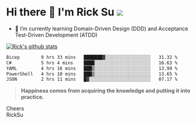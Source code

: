 # Hi there 👋 I'm Rick Su ![](https://komarev.com/ghpvc/?username=ricksu978)
<!--
**ricksu978/ricksu978** is a ✨ _special_ ✨ repository because its `README.md` (this file) appears on your GitHub profile.

Here are some ideas to get you started:

- 🔭 I’m currently working on ...
-->
- 🌱 I’m currently learning Domain-Driven Design (DDD) and Acceptance Test-Driven Development (ATDD)
<!--
- 👯 I’m looking to collaborate on ...
- 🤔 I’m looking for help with ...
- 💬 Ask me about ...
- 📫 How to reach me: ...
- 😄 Pronouns: ...
- ⚡ Fun fact: ...
-->
[![Rick's github stats](https://github-readme-stats.vercel.app/api?username=ricksu978&theme=dark)](https://github.com/ricksu978/ricksu978)

<!--START_SECTION:waka-->

```txt
Bicep        9 hrs 33 mins   ███████▓░░░░░░░░░░░░░░░░░   31.32 %
C#           5 hrs 4 mins    ████░░░░░░░░░░░░░░░░░░░░░   16.63 %
YAML         4 hrs 16 mins   ███▒░░░░░░░░░░░░░░░░░░░░░   13.99 %
PowerShell   4 hrs 10 mins   ███▒░░░░░░░░░░░░░░░░░░░░░   13.65 %
JSON         2 hrs 11 mins   █▓░░░░░░░░░░░░░░░░░░░░░░░   07.17 %
```

<!--END_SECTION:waka-->

> **Happiness comes from acquiring the knowledge and putting it into practice.**

Cheers  
RickSu 
